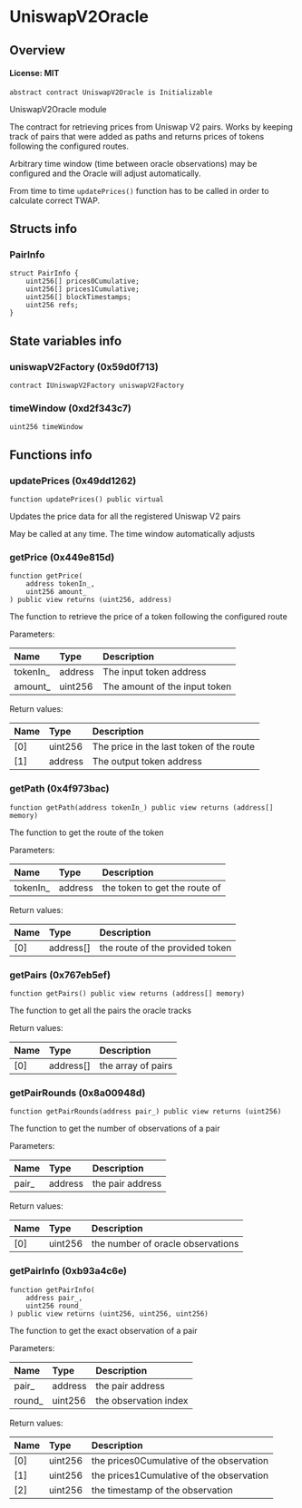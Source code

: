 # UniswapV2Oracle

## Overview

#### License: MIT

```solidity
abstract contract UniswapV2Oracle is Initializable
```

UniswapV2Oracle module

The contract for retrieving prices from Uniswap V2 pairs. Works by keeping track of pairs that were
added as paths and returns prices of tokens following the configured routes.

Arbitrary time window (time between oracle observations) may be configured and the Oracle will adjust automatically.

From time to time `updatePrices()` function has to be called in order to calculate correct TWAP.
## Structs info

### PairInfo

```solidity
struct PairInfo {
	uint256[] prices0Cumulative;
	uint256[] prices1Cumulative;
	uint256[] blockTimestamps;
	uint256 refs;
}
```


## State variables info

### uniswapV2Factory (0x59d0f713)

```solidity
contract IUniswapV2Factory uniswapV2Factory
```


### timeWindow (0xd2f343c7)

```solidity
uint256 timeWindow
```


## Functions info

### updatePrices (0x49dd1262)

```solidity
function updatePrices() public virtual
```

Updates the price data for all the registered Uniswap V2 pairs

May be called at any time. The time window automatically adjusts
### getPrice (0x449e815d)

```solidity
function getPrice(
    address tokenIn_,
    uint256 amount_
) public view returns (uint256, address)
```

The function to retrieve the price of a token following the configured route


Parameters:

| Name     | Type    | Description                     |
| :------- | :------ | :------------------------------ |
| tokenIn_ | address | The input token address         |
| amount_  | uint256 | The amount of the input token   |


Return values:

| Name | Type    | Description                                |
| :--- | :------ | :----------------------------------------- |
| [0]  | uint256 | The price in the last token of the route   |
| [1]  | address | The output token address                   |

### getPath (0x4f973bac)

```solidity
function getPath(address tokenIn_) public view returns (address[] memory)
```

The function to get the route of the token


Parameters:

| Name     | Type    | Description                     |
| :------- | :------ | :------------------------------ |
| tokenIn_ | address | the token to get the route of   |


Return values:

| Name | Type      | Description                     |
| :--- | :-------- | :------------------------------ |
| [0]  | address[] | the route of the provided token |

### getPairs (0x767eb5ef)

```solidity
function getPairs() public view returns (address[] memory)
```

The function to get all the pairs the oracle tracks


Return values:

| Name | Type      | Description        |
| :--- | :-------- | :----------------- |
| [0]  | address[] | the array of pairs |

### getPairRounds (0x8a00948d)

```solidity
function getPairRounds(address pair_) public view returns (uint256)
```

The function to get the number of observations of a pair


Parameters:

| Name  | Type    | Description        |
| :---- | :------ | :----------------- |
| pair_ | address | the pair address   |


Return values:

| Name | Type    | Description                       |
| :--- | :------ | :-------------------------------- |
| [0]  | uint256 | the number of oracle observations |

### getPairInfo (0xb93a4c6e)

```solidity
function getPairInfo(
    address pair_,
    uint256 round_
) public view returns (uint256, uint256, uint256)
```

The function to get the exact observation of a pair


Parameters:

| Name   | Type    | Description             |
| :----- | :------ | :---------------------- |
| pair_  | address | the pair address        |
| round_ | uint256 | the observation index   |


Return values:

| Name | Type    | Description                                |
| :--- | :------ | :----------------------------------------- |
| [0]  | uint256 | the prices0Cumulative of the observation   |
| [1]  | uint256 | the prices1Cumulative of the observation   |
| [2]  | uint256 | the timestamp of the observation           |
